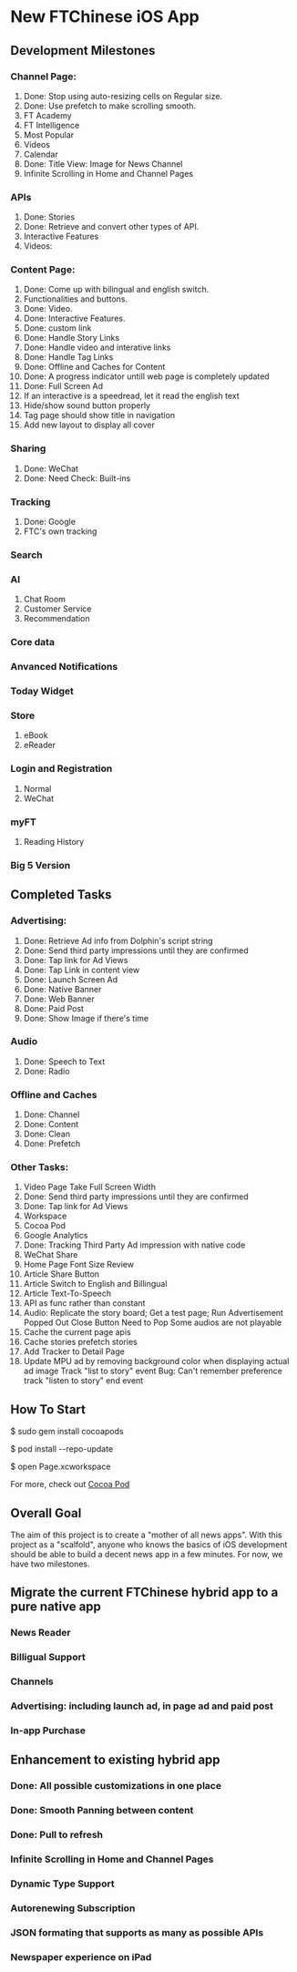 # New FTChinese iOS App

## Development Milestones

### Channel Page: 
1. Done: Stop using auto-resizing cells on Regular size. 
2. Done: Use prefetch to make scrolling smooth. 
3. FT Academy
4. FT Intelligence
5. Most Popular
6. Videos
7. Calendar
8. Done: Title View: Image for News Channel
9. Infinite Scrolling in Home and Channel Pages

### APIs
1. Done: Stories
2. Done: Retrieve and convert other types of API. 
3. Interactive Features
4. Videos: 

### Content Page: 
1. Done: Come up with bilingual and english switch. 
2. Functionalities and buttons. 
3. Done: Video. 
4. Done: Interactive Features. 
5. Done: custom link
6. Done: Handle Story Links
7. Done: Handle video and interative links
8. Done: Handle Tag Links
9. Done: Offline and Caches for Content
10. Done: A progress indicator untill web page is completely updated
11. Done: Full Screen Ad
12. If an interactive is a speedread, let it read the english text
13. Hide/show sound button properly
14. Tag page should show title in navigation
15. Add new layout to display all cover

### Sharing
1. Done: WeChat
2. Done: Need Check: Built-ins

### Tracking
1. Done: Google
2. FTC's own tracking


### Search


### AI
1. Chat Room
2. Customer Service
3. Recommendation

### Core data

### Anvanced Notifications

### Today Widget

### Store
1. eBook
2. eReader

### Login and Registration
1. Normal 
2. WeChat

### myFT
1. Reading History


### Big 5 Version


## Completed Tasks

### Advertising: 
1. Done: Retrieve Ad info from Dolphin's script string
2. Done: Send third party impressions until they are confirmed
3. Done: Tap link for Ad Views
4. Done: Tap Link in content view
5. Done: Launch Screen Ad
6. Done: Native Banner
7. Done: Web Banner
8. Done: Paid Post
9. Done: Show Image if there's time

### Audio
1. Done: Speech to Text
2. Done: Radio

### Offline and Caches
1. Done: Channel
2. Done: Content
3. Done: Clean
4. Done: Prefetch

### Other Tasks: 
1. Video Page Take Full Screen Width 
2. Done: Send third party impressions until they are confirmed
3. Done: Tap link for Ad Views
1. Workspace
2. Cocoa Pod
3. Google Analytics
2. Done: Tracking Third Party Ad impression with native code
3. WeChat Share 
3. Home Page Font Size Review
1. Article Share Button
2. Article Switch to English and Billingual
1. Article Text-To-Speech
1. API as func rather than constant
2. Audio: Replicate the story board; Get a test page; Run
Advertisement Popped Out
Close Button Need to Pop
Some audios are not playable
1. Cache the current page apis
2. Cache stories
prefetch stories
3. Add Tracker to Detail Page
4. Update MPU ad by removing background color when displaying actual ad image
Track "list to story" event
Bug: Can't remember preference
track "listen to story" end event



## How To Start
$ sudo gem install cocoapods

$ pod install --repo-update

$ open Page.xcworkspace

For more, check out [Cocoa Pod](https://cocoapods.org/)


## Overall Goal
The aim of this project is to create a "mother of all news apps". With this project as a "scalfold", anyone who knows the basics of iOS development should be able to build a decent news app in a few minutes. For now, we have two milestones. 

## Migrate the current FTChinese hybrid app to a pure native app
### News Reader
### Billigual Support
### Channels
### Advertising: including launch ad, in page ad and paid post
### In-app Purchase

## Enhancement to existing hybrid app
### Done: All possible customizations in one place
### Done: Smooth Panning between content
### Done: Pull to refresh
### Infinite Scrolling in Home and Channel Pages
### Dynamic Type Support
### Autorenewing Subscription
### JSON formating that supports as many as possible APIs
### Newspaper experience on iPad


